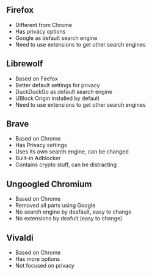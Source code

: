 ## Firefox
- Different from Chrome
- Has privacy options
- Google as default search engine
- Need to use extensions to get other search engines

## Librewolf
- Based on Firefox
- Better default settings for privacy
- DuckDuckGo as default search engine
- UBlock Origin installed by default
- Need to use extensions to get other search engines

## Brave
- Based on Chrome
- Has Privacy settings
- Uses its own search engine, can be changed
- Built-in Adblocker
- Contains crypto stuff, can be distracting

## Ungoogled Chromium
- Based on Chrome
- Removed all parts using Google
- No search engine by deafault, easy to change
- No extensions by deafult (easy to change)

## Vivaldi
- Based on Chrome
- Has more options
- Not focused on privacy

